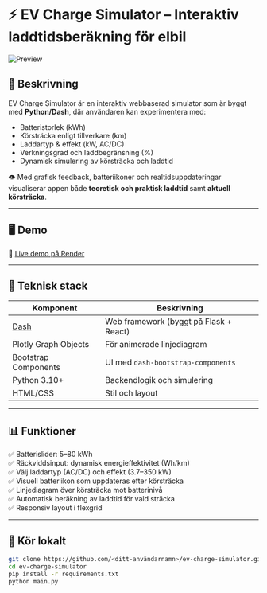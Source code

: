 # ⚡ EV Charge Simulator – Interaktiv laddtidsberäkning för elbil

![Preview](assets/demo-preview.png) <!-- Byt till din GIF eller MP4-länk -->

## 🚗 Beskrivning

EV Charge Simulator är en interaktiv webbaserad simulator som är byggt med **Python/Dash**, där användaren kan experimentera med:

- Batteristorlek (kWh)
- Körsträcka enligt tillverkare (km)
- Laddartyp & effekt (kW, AC/DC)
- Verkningsgrad och laddbegränsning (%)
- Dynamisk simulering av körsträcka och laddtid

👁 Med grafisk feedback, batteriikoner och realtidsuppdateringar visualiserar appen både **teoretisk och praktisk laddtid** samt **aktuell körsträcka**.

---

## 🖥 Demo

🔗 [Live demo på Render](https://ev-charge-simulator.onrender.com)

---

## 🧰 Teknisk stack

| Komponent                        | Beskrivning                            |
|----------------------------------|----------------------------------------|
| [Dash](https://dash.plotly.com/) | Web framework (byggt på Flask + React) |
| Plotly Graph Objects             | För animerade linjediagram             |
| Bootstrap Components             | UI med `dash-bootstrap-components`     |
| Python 3.10+                     | Backendlogik och simulering            |
| HTML/CSS                         | Stil och layout                        |

---

## 📊 Funktioner

✅ Batterislider: 5–80 kWh  
✅ Räckviddsinput: dynamisk energieffektivitet (Wh/km)  
✅ Välj laddartyp (AC/DC) och effekt (3.7–350 kW)  
✅ Visuell batteriikon som uppdateras efter körsträcka  
✅ Linjediagram över körsträcka mot batterinivå  
✅ Automatisk beräkning av laddtid för vald sträcka  
✅ Responsiv layout i flexgrid  

---

## 🔧 Kör lokalt

```bash
git clone https://github.com/<ditt-användarnamn>/ev-charge-simulator.git
cd ev-charge-simulator
pip install -r requirements.txt
python main.py
